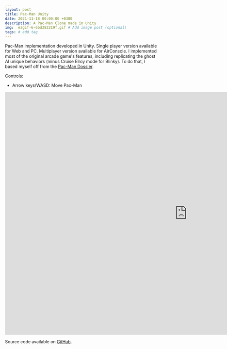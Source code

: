 ```yaml
---
layout: post
title: Pac-Man Unity
date: 2021-11-18 00:00:00 +0300
description: A Pac-Man Clone made in Unity
img:  ezgif-6-6bd382219f.gif # Add image post (optional)
tags: # add tag
---
```

Pac-Man implementation developed in Unity. Single player version available for Web and PC. Multiplayer version available for AirConsole.
I implemented most of the original arcade game's features, including replicating the ghost AI unique behaviors (minus Cruise Elroy mode for Blinky). To do that, I based myself
off from the [Pac-Man Dossier](https://www.gamasutra.com/view/feature/3938/the_pacman_dossier.php?print=1).

Controls:
- Arrow keys/WASD: Move Pac-Man
<p align="center">
  <div>
    <iframe id="flappyBird"
        width="1200"
        height="800"
        frameBorder="0"
        src="https://julia-melgare.github.io/Pac-Man-Web">
    </iframe>
  </div>  
</p>

Source code available on [GitHub](https://github.com/Julia-Melgare/Pac-Man).
